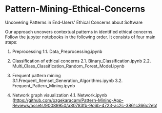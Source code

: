 # Pattern-Mining-Ethical-Concerns

Uncovering Patterns  in End-Users' Ethical Concerns about Software


Our approach uncovers contextual patterns in identified ethical concerns. Follow the jupyter notebooks in the following order. It consists of four main steps:
1. Preprocessing 
	1.1. Data_Preprocessing.ipynb

2. Classification of ethical concerns 
	2.1. Binary_Classification.ipynb
	2.2. Multi_Class_Classification_Random_Forest_Model.ipynb

3. Frequent pattern mining
	3.1.Frequent_Itemset_Generation_Algorithms.ipynb
	3.2. Frequent_Pattern_Mining.ipynb

4. Network graph visualization
	4.1. Network.ipynb
(https://github.com/ozgekaracam/Pattern-Mining-App-Reviews/assets/90089950/a80783fb-9c6b-4723-ac2c-3861c366c2eb)

